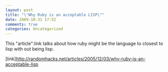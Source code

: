 ```yaml
---
layout: post
title: "\"Why Ruby is an acceptable LISP\""
date: 2009-10-31 17:52
comments: true
categories: Uncategorized
---
```

This "article":link talks about how ruby might be the language to closest to lisp with out being lisp.

[link]http://randomhacks.net/articles/2005/12/03/why-ruby-is-an-acceptable-lisp
